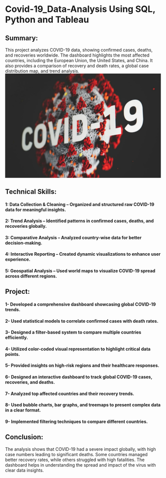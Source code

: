 # Covid-19_Data-Analysis Using SQL, Python and Tableau
## Summary:
This project analyzes COVID-19 data, showing confirmed cases, deaths, and recoveries worldwide. The dashboard highlights the most affected countries, including the European Union, the United States, and China. It also provides a comparison of recovery and death rates, a global case distribution map, and trend analysis.
![Covid-19](https://github.com/Santosh-Majhi/Covid-19_Data-Analysis/blob/main/Image.jpg)

## Technical Skills:
#### 1: Data Collection & Cleaning – Organized and structured raw COVID-19 data for meaningful insights.
#### 2: Trend Analysis – Identified patterns in confirmed cases, deaths, and recoveries globally.
#### 3: Comparative Analysis – Analyzed country-wise data for better decision-making.
#### 4: Interactive Reporting – Created dynamic visualizations to enhance user experience.
#### 5: Geospatial Analysis – Used world maps to visualize COVID-19 spread across different regions.

## Project:
#### 1- Developed a comprehensive dashboard showcasing global COVID-19 trends.
#### 2- Used statistical models to correlate confirmed cases with death rates.
#### 3- Designed a filter-based system to compare multiple countries efficiently.
#### 4- Utilized color-coded visual representation to highlight critical data points.
#### 5- Provided insights on high-risk regions and their healthcare responses.
#### 6- Designed an interactive dashboard to track global COVID-19 cases, recoveries, and deaths.
#### 7- Analyzed top affected countries and their recovery trends.
#### 8- Used bubble charts, bar graphs, and treemaps to present complex data in a clear format.
#### 9- Implemented filtering techniques to compare different countries.

## Conclusion:
The analysis shows that COVID-19 had a severe impact globally, with high case numbers leading to significant deaths. Some countries managed better recovery rates, while others struggled with high fatalities. The dashboard helps in understanding the spread and impact of the virus with clear data insights.
